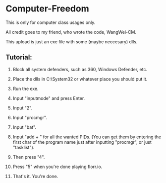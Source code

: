 # Computer-Freedom

This is only for computer class usages only.

All credit goes to my friend, who wrote the code, WangWei-CM.

This upload is just an exe file with some (maybe neccesary) dlls.

## Tutorial:

1. Block all system defenders, such as 360, Windows Defender, etc.

2. Place the dlls in C:\System32 or whatever place you should put it.

3. Run the exe.

4. Input "inputmode" and press Enter.

5. Input "2".

6. Input "procmgr".

7. Input "bat".

8. Input "add + <PID>" for all the wanted PIDs. (You can get them by entering the first char of the program name just after inputting "procmgr", or just "tasklist").

9. Then press "4".

10. Press "5" when you're done playing florr.io.

11. That's it. You're done. 
